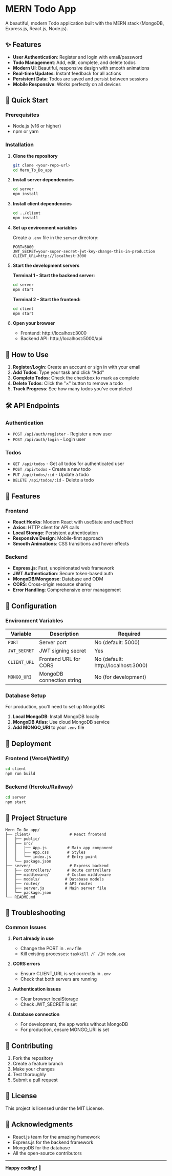 # MERN Todo App

A beautiful, modern Todo application built with the MERN stack (MongoDB, Express.js, React.js, Node.js).

## ✨ Features

- **User Authentication**: Register and login with email/password
- **Todo Management**: Add, edit, complete, and delete todos
- **Modern UI**: Beautiful, responsive design with smooth animations
- **Real-time Updates**: Instant feedback for all actions
- **Persistent Data**: Todos are saved and persist between sessions
- **Mobile Responsive**: Works perfectly on all devices

## 🚀 Quick Start

### Prerequisites

- Node.js (v16 or higher)
- npm or yarn

### Installation

1. **Clone the repository**
   ```bash
   git clone <your-repo-url>
   cd Mern_To_Do_app
   ```

2. **Install server dependencies**
   ```bash
   cd server
   npm install
   ```

3. **Install client dependencies**
   ```bash
   cd ../client
   npm install
   ```

4. **Set up environment variables**
   
   Create a `.env` file in the `server` directory:
   ```env
   PORT=5000
   JWT_SECRET=your-super-secret-jwt-key-change-this-in-production
   CLIENT_URL=http://localhost:3000
   ```

5. **Start the development servers**

   **Terminal 1 - Start the backend server:**
   ```bash
   cd server
   npm start
   ```

   **Terminal 2 - Start the frontend:**
   ```bash
   cd client
   npm start
   ```

6. **Open your browser**
   
   - Frontend: http://localhost:3000
   - Backend API: http://localhost:5000/api

## 📱 How to Use

1. **Register/Login**: Create an account or sign in with your email
2. **Add Todos**: Type your task and click "Add"
3. **Complete Todos**: Check the checkbox to mark as complete
4. **Delete Todos**: Click the "×" button to remove a todo
5. **Track Progress**: See how many todos you've completed

## 🛠️ API Endpoints

### Authentication
- `POST /api/auth/register` - Register a new user
- `POST /api/auth/login` - Login user

### Todos
- `GET /api/todos` - Get all todos for authenticated user
- `POST /api/todos` - Create a new todo
- `PUT /api/todos/:id` - Update a todo
- `DELETE /api/todos/:id` - Delete a todo

## 🎨 Features

### Frontend
- **React Hooks**: Modern React with useState and useEffect
- **Axios**: HTTP client for API calls
- **Local Storage**: Persistent authentication
- **Responsive Design**: Mobile-first approach
- **Smooth Animations**: CSS transitions and hover effects

### Backend
- **Express.js**: Fast, unopinionated web framework
- **JWT Authentication**: Secure token-based auth
- **MongoDB/Mongoose**: Database and ODM
- **CORS**: Cross-origin resource sharing
- **Error Handling**: Comprehensive error management

## 🔧 Configuration

### Environment Variables

| Variable | Description | Required |
|----------|-------------|----------|
| `PORT` | Server port | No (default: 5000) |
| `JWT_SECRET` | JWT signing secret | Yes |
| `CLIENT_URL` | Frontend URL for CORS | No (default: http://localhost:3000) |
| `MONGO_URI` | MongoDB connection string | No (for development) |

### Database Setup

For production, you'll need to set up MongoDB:

1. **Local MongoDB**: Install MongoDB locally
2. **MongoDB Atlas**: Use cloud MongoDB service
3. **Add MONGO_URI** to your `.env` file

## 🚀 Deployment

### Frontend (Vercel/Netlify)
```bash
cd client
npm run build
```

### Backend (Heroku/Railway)
```bash
cd server
npm start
```

## 📁 Project Structure

```
Mern_To_Do_app/
├── client/                 # React frontend
│   ├── public/
│   ├── src/
│   │   ├── App.js         # Main app component
│   │   ├── App.css        # Styles
│   │   └── index.js       # Entry point
│   └── package.json
├── server/                 # Express backend
│   ├── controllers/       # Route controllers
│   ├── middleware/        # Custom middleware
│   ├── models/           # Database models
│   ├── routes/           # API routes
│   ├── server.js         # Main server file
│   └── package.json
└── README.md
```

## 🐛 Troubleshooting

### Common Issues

1. **Port already in use**
   - Change the PORT in `.env` file
   - Kill existing processes: `taskkill /F /IM node.exe`

2. **CORS errors**
   - Ensure CLIENT_URL is set correctly in `.env`
   - Check that both servers are running

3. **Authentication issues**
   - Clear browser localStorage
   - Check JWT_SECRET is set

4. **Database connection**
   - For development, the app works without MongoDB
   - For production, ensure MONGO_URI is set

## 🤝 Contributing

1. Fork the repository
2. Create a feature branch
3. Make your changes
4. Test thoroughly
5. Submit a pull request

## 📄 License

This project is licensed under the MIT License.

## 🙏 Acknowledgments

- React.js team for the amazing framework
- Express.js for the backend framework
- MongoDB for the database
- All the open-source contributors

---

**Happy coding! 🎉** 